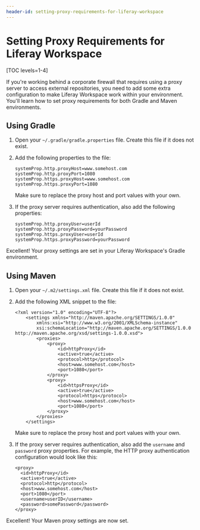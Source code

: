 ```yaml
---
header-id: setting-proxy-requirements-for-liferay-workspace
---
```


# Setting Proxy Requirements for Liferay Workspace

[TOC levels=1-4]

If you're working behind a corporate firewall that requires using a proxy server
to access external repositories, you need to add some extra configuration to
make Liferay Workspace work within your environment. You'll learn how to set
proxy requirements for both Gradle and Maven environments.

## Using Gradle

1.  Open your `~/.gradle/gradle.properties` file. Create this file if it does
    not exist.

2.  Add the following properties to the file:

        systemProp.http.proxyHost=www.somehost.com
        systemProp.http.proxyPort=1080
        systemProp.https.proxyHost=www.somehost.com
        systemProp.https.proxyPort=1080

    Make sure to replace the proxy host and port values with your own.

3.  If the proxy server requires authentication, also add the following
    properties:

        systemProp.http.proxyUser=userId
        systemProp.http.proxyPassword=yourPassword
        systemProp.https.proxyUser=userId
        systemProp.https.proxyPassword=yourPassword

Excellent! Your proxy settings are set in your Liferay Workspace's Gradle
environment.

## Using Maven

1.  Open your `~/.m2/settings.xml` file. Create this file if it does not exist.

2.  Add the following XML snippet to the file:

        <?xml version="1.0" encoding="UTF-8"?>
            <settings xmlns="http://maven.apache.org/SETTINGS/1.0.0"
                xmlns:xsi="http://www.w3.org/2001/XMLSchema-instance"
                xsi:schemaLocation="http://maven.apache.org/SETTINGS/1.0.0 http://maven.apache.org/xsd/settings-1.0.0.xsd">
                <proxies>
                    <proxy>
                        <id>httpProxy</id>
                        <active>true</active>
                        <protocol>http</protocol>
                        <host>www.somehost.com</host>
                        <port>1080</port>
                    </proxy>
                    <proxy>
                        <id>httpsProxy</id>
                        <active>true</active>
                        <protocol>https</protocol>
                        <host>www.somehost.com</host>
                        <port>1080</port>
                    </proxy>
                </proxies>
            </settings>

    Make sure to replace the proxy host and port values with your own.

3.  If the proxy server requires authentication, also add the `username` and
    `password` proxy properties. For example, the HTTP proxy authentication
    configuration would look like this:

        <proxy>
          <id>httpProxy</id>
          <active>true</active>
          <protocol>http</protocol>
          <host>www.somehost.com</host>
          <port>1080</port>
          <username>userID</username>
          <password>somePassword</password>
        </proxy>

Excellent! Your Maven proxy settings are now set.
